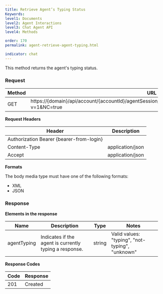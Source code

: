 ```yaml
---
title: Retrieve Agent’s Typing Status
Keywords:
level1: Documents
level2: Agent Interactions
level3: Chat Agent API
level4: Methods

order: 170
permalink: agent-retrieve-agent-typing.html

indicator: chat
---
```


This method returns the agent's typing status.

### Request

| Method | URL                                                                                                   |
|--------|-------------------------------------------------------------------------------------------------------|
| GET    | https://{domain}/api/account/{accountId}/agentSession/{agentSessionId}/chat/{chatId}/info/agentTyping?v=1&NC=true |

**Request Headers**

| Header                                   | Description      |
|------------------------------------------|------------------|
| Authorization Bearer {bearer-from-login} |                  |
| Content-Type                             | application/json |
| Accept                                   | application/json |

**Formats**

The body media type must have one of the following formats:

- XML
- JSON

### Response

**Elements in the response**

 | Name        | Description                                            | Type   | Notes                                           |
|-------------|--------------------------------------------------------|--------|-------------------------------------------------|
| agentTyping | Indicates if the agent is currently typing a response. | string | Valid values: "typing", "not-typing", "unknown" |

**Response Codes**

 |Code|  Response| 
 |:---  |:---| 
 |201  |Created |